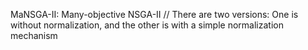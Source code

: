 MaNSGA-II: Many-objective NSGA-II
//
There are two versions: One is without normalization, and the other is with a simple normalization mechanism 
